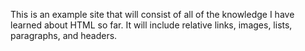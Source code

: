 This is an example site that will consist of all of the knowledge I have learned about HTML so far. 
It will include relative links, images, lists, paragraphs, and headers. 

